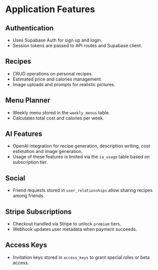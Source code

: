 # Application Features

## Authentication
- Uses Supabase Auth for sign up and login.
- Session tokens are passed to API routes and Supabase client.

## Recipes
- CRUD operations on personal recipes.
- Estimated price and calories management.
- Image uploads and prompts for realistic pictures.

## Menu Planner
- Weekly menu stored in the `weekly_menus` table.
- Calculates total cost and calories per week.

## AI Features
- OpenAI integration for recipe generation, description writing, cost estimation and image generation.
- Usage of these features is limited via the `ia_usage` table based on subscription tier.

## Social
- Friend requests stored in `user_relationships` allow sharing recipes among friends.

## Stripe Subscriptions
- Checkout handled via Stripe to unlock `premium` tiers.
- Webhook updates user metadata when payment succeeds.

## Access Keys
- Invitation keys stored in `access_keys` to grant special roles or beta access.

